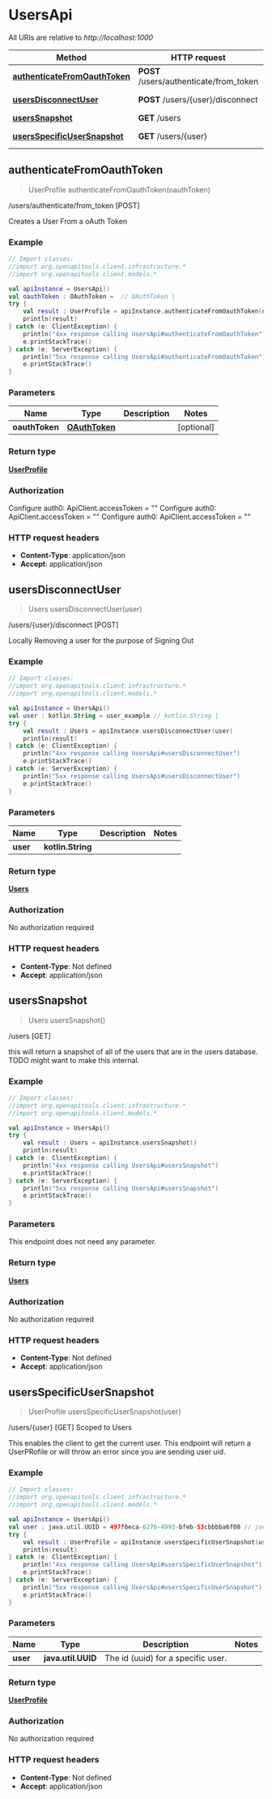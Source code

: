 # UsersApi

All URIs are relative to *http://localhost:1000*

Method | HTTP request | Description
------------- | ------------- | -------------
[**authenticateFromOauthToken**](UsersApi#authenticateFromOauthToken) | **POST** /users/authenticate/from_token | /users/authenticate/from_token [POST]
[**usersDisconnectUser**](UsersApi#usersDisconnectUser) | **POST** /users/\{user\}/disconnect | /users/\{user\}/disconnect [POST]
[**usersSnapshot**](UsersApi#usersSnapshot) | **GET** /users | /users [GET]
[**usersSpecificUserSnapshot**](UsersApi#usersSpecificUserSnapshot) | **GET** /users/\{user\} | /users/\{user\} [GET] Scoped to Users


<a id="authenticateFromOauthToken"></a>
## **authenticateFromOauthToken**
> UserProfile authenticateFromOauthToken(oauthToken)

/users/authenticate/from_token [POST]

Creates a User From a oAuth Token

### Example
```kotlin
// Import classes:
//import org.openapitools.client.infrastructure.*
//import org.openapitools.client.models.*

val apiInstance = UsersApi()
val oauthToken : OAuthToken =  // OAuthToken | 
try {
    val result : UserProfile = apiInstance.authenticateFromOauthToken(oauthToken)
    println(result)
} catch (e: ClientException) {
    println("4xx response calling UsersApi#authenticateFromOauthToken")
    e.printStackTrace()
} catch (e: ServerException) {
    println("5xx response calling UsersApi#authenticateFromOauthToken")
    e.printStackTrace()
}
```

### Parameters

Name | Type | Description  | Notes
------------- | ------------- | ------------- | -------------
 **oauthToken** | [**OAuthToken**](OAuthToken)|  | [optional]

### Return type

[**UserProfile**](UserProfile)

### Authorization


Configure auth0:
    ApiClient.accessToken = ""
Configure auth0:
    ApiClient.accessToken = ""
Configure auth0:
    ApiClient.accessToken = ""

### HTTP request headers

 - **Content-Type**: application/json
 - **Accept**: application/json

<a id="usersDisconnectUser"></a>
## **usersDisconnectUser**
> Users usersDisconnectUser(user)

/users/\{user\}/disconnect [POST]

Locally Removing a user for the purpose of Signing Out

### Example
```kotlin
// Import classes:
//import org.openapitools.client.infrastructure.*
//import org.openapitools.client.models.*

val apiInstance = UsersApi()
val user : kotlin.String = user_example // kotlin.String | 
try {
    val result : Users = apiInstance.usersDisconnectUser(user)
    println(result)
} catch (e: ClientException) {
    println("4xx response calling UsersApi#usersDisconnectUser")
    e.printStackTrace()
} catch (e: ServerException) {
    println("5xx response calling UsersApi#usersDisconnectUser")
    e.printStackTrace()
}
```

### Parameters

Name | Type | Description  | Notes
------------- | ------------- | ------------- | -------------
 **user** | **kotlin.String**|  |

### Return type

[**Users**](Users)

### Authorization

No authorization required

### HTTP request headers

 - **Content-Type**: Not defined
 - **Accept**: application/json

<a id="usersSnapshot"></a>
## **usersSnapshot**
> Users usersSnapshot()

/users [GET]

this will return a snapshot of all of the users that are in the users database. TODO might want to make this internal.

### Example
```kotlin
// Import classes:
//import org.openapitools.client.infrastructure.*
//import org.openapitools.client.models.*

val apiInstance = UsersApi()
try {
    val result : Users = apiInstance.usersSnapshot()
    println(result)
} catch (e: ClientException) {
    println("4xx response calling UsersApi#usersSnapshot")
    e.printStackTrace()
} catch (e: ServerException) {
    println("5xx response calling UsersApi#usersSnapshot")
    e.printStackTrace()
}
```

### Parameters
This endpoint does not need any parameter.

### Return type

[**Users**](Users)

### Authorization

No authorization required

### HTTP request headers

 - **Content-Type**: Not defined
 - **Accept**: application/json

<a id="usersSpecificUserSnapshot"></a>
## **usersSpecificUserSnapshot**
> UserProfile usersSpecificUserSnapshot(user)

/users/\{user\} [GET] Scoped to Users

This enables the client to get the current user.  This endpoint will return a UserPRofile or will throw an error since you are sending user uid.

### Example
```kotlin
// Import classes:
//import org.openapitools.client.infrastructure.*
//import org.openapitools.client.models.*

val apiInstance = UsersApi()
val user : java.util.UUID = 497f6eca-6276-4993-bfeb-53cbbbba6f08 // java.util.UUID | The id (uuid) for a specific user.
try {
    val result : UserProfile = apiInstance.usersSpecificUserSnapshot(user)
    println(result)
} catch (e: ClientException) {
    println("4xx response calling UsersApi#usersSpecificUserSnapshot")
    e.printStackTrace()
} catch (e: ServerException) {
    println("5xx response calling UsersApi#usersSpecificUserSnapshot")
    e.printStackTrace()
}
```

### Parameters

Name | Type | Description  | Notes
------------- | ------------- | ------------- | -------------
 **user** | **java.util.UUID**| The id (uuid) for a specific user. |

### Return type

[**UserProfile**](UserProfile)

### Authorization

No authorization required

### HTTP request headers

 - **Content-Type**: Not defined
 - **Accept**: application/json

